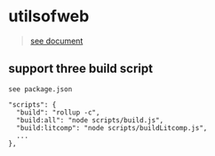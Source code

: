 # utilsofweb
> [see document](https://erluzi.github.io/utilsofweb/#/)

## support three build script
```
see package.json

"scripts": {
  "build": "rollup -c",
  "build:all": "node scripts/build.js",
  "build:litcomp": "node scripts/buildLitcomp.js",
  ...
},
```
